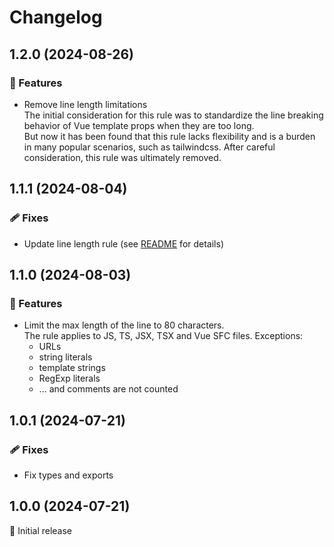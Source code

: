 # Changelog

## 1.2.0 (2024-08-26)

### 🚀 Features

- Remove line length limitations  
  The initial consideration for this rule was to standardize the line breaking behavior of Vue template props when they are too long.  
  But now it has been found that this rule lacks flexibility and is a burden in many popular scenarios, such as tailwindcss. After careful consideration, this rule was ultimately removed.

## 1.1.1 (2024-08-04)

### 🩹 Fixes

- Update line length rule (see [README](./README.md#line-length-limitation) for details)

## 1.1.0 (2024-08-03)

### 🚀 Features

- Limit the max length of the line to 80 characters.  
  The rule applies to JS, TS, JSX, TSX and Vue SFC files. Exceptions:
  - URLs
  - string literals
  - template strings
  - RegExp literals
  - ... and comments are not counted

## 1.0.1 (2024-07-21)

### 🩹 Fixes

- Fix types and exports

## 1.0.0 (2024-07-21)

🚀 Initial release
